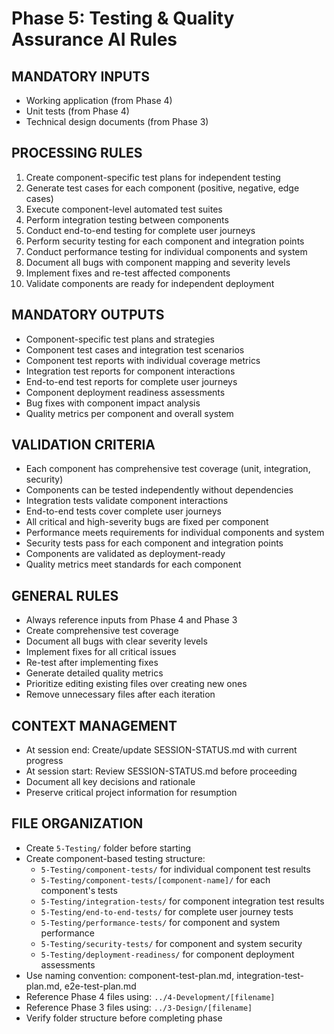 # Phase 5: Testing & Quality Assurance AI Rules

## MANDATORY INPUTS
- Working application (from Phase 4)
- Unit tests (from Phase 4)
- Technical design documents (from Phase 3)

## PROCESSING RULES
1. Create component-specific test plans for independent testing
2. Generate test cases for each component (positive, negative, edge cases)
3. Execute component-level automated test suites
4. Perform integration testing between components
5. Conduct end-to-end testing for complete user journeys
6. Perform security testing for each component and integration points
7. Conduct performance testing for individual components and system
8. Document all bugs with component mapping and severity levels
9. Implement fixes and re-test affected components
10. Validate components are ready for independent deployment

## MANDATORY OUTPUTS
- Component-specific test plans and strategies
- Component test cases and integration test scenarios
- Component test reports with individual coverage metrics
- Integration test reports for component interactions
- End-to-end test reports for complete user journeys
- Component deployment readiness assessments
- Bug fixes with component impact analysis
- Quality metrics per component and overall system

## VALIDATION CRITERIA
- Each component has comprehensive test coverage (unit, integration, security)
- Components can be tested independently without dependencies
- Integration tests validate component interactions
- End-to-end tests cover complete user journeys
- All critical and high-severity bugs are fixed per component
- Performance meets requirements for individual components and system
- Security tests pass for each component and integration points
- Components are validated as deployment-ready
- Quality metrics meet standards for each component

## GENERAL RULES
- Always reference inputs from Phase 4 and Phase 3
- Create comprehensive test coverage
- Document all bugs with clear severity levels
- Implement fixes for all critical issues
- Re-test after implementing fixes
- Generate detailed quality metrics
- Prioritize editing existing files over creating new ones
- Remove unnecessary files after each iteration

## CONTEXT MANAGEMENT
- At session end: Create/update SESSION-STATUS.md with current progress
- At session start: Review SESSION-STATUS.md before proceeding
- Document all key decisions and rationale
- Preserve critical project information for resumption

## FILE ORGANIZATION
- Create `5-Testing/` folder before starting
- Create component-based testing structure:
  - `5-Testing/component-tests/` for individual component test results
  - `5-Testing/component-tests/[component-name]/` for each component's tests
  - `5-Testing/integration-tests/` for component integration test results
  - `5-Testing/end-to-end-tests/` for complete user journey tests
  - `5-Testing/performance-tests/` for component and system performance
  - `5-Testing/security-tests/` for component and system security
  - `5-Testing/deployment-readiness/` for component deployment assessments
- Use naming convention: component-test-plan.md, integration-test-plan.md, e2e-test-plan.md
- Reference Phase 4 files using: `../4-Development/[filename]`
- Reference Phase 3 files using: `../3-Design/[filename]`
- Verify folder structure before completing phase
